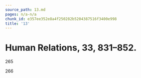 ```yaml
---
source_path: 13.md
pages: n/a-n/a
chunk_id: e357ee352e8a4f250282b5204387516f3400e998
title: '13'
---
```

# Human Relations, 33, 831–852.

265

266
